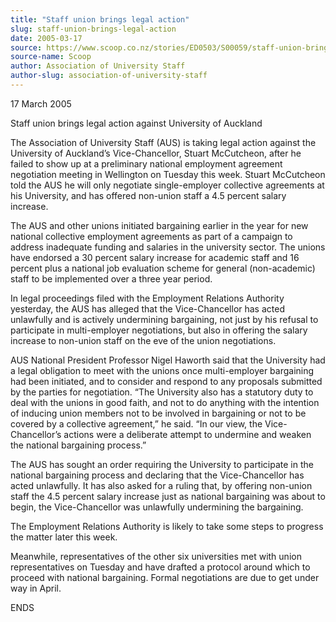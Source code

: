 ```yaml
---
title: "Staff union brings legal action"
slug: staff-union-brings-legal-action
date: 2005-03-17
source: https://www.scoop.co.nz/stories/ED0503/S00059/staff-union-brings-legal-action.htm
source-name: Scoop
author: Association of University Staff
author-slug: association-of-university-staff
---
```


<p>17 March 2005<p>

<p>Staff union brings legal action against
University of Auckland</p>

<p>The Association of University
Staff (AUS) is taking legal action against the University of
Auckland’s Vice-Chancellor, Stuart McCutcheon, after he
failed to show up at a preliminary national employment
agreement negotiation meeting in Wellington on Tuesday this
week. Stuart McCutcheon told the AUS he will only negotiate
single-employer collective agreements at his University, and
has offered non-union staff a 4.5 percent salary
increase.</p>

<p>The AUS and other unions initiated bargaining
earlier in the year for new national collective employment
agreements as part of a campaign to address inadequate
funding and salaries in the university sector. The unions
have endorsed a 30 percent salary increase for academic
staff and 16 percent plus a national job evaluation scheme
for general (non-academic) staff to be implemented over a
three year period.</p>

<p>In legal proceedings filed with the
Employment Relations Authority yesterday, the AUS has
alleged that the Vice-Chancellor has acted unlawfully and is
actively undermining bargaining, not just by his refusal to
participate in multi-employer negotiations, but also in
offering the salary increase to non-union staff on the eve
of the union negotiations.</p>

<p>AUS National President
Professor Nigel Haworth said that the University had a legal
obligation to meet with the unions once multi-employer
bargaining had been initiated, and to consider and respond
to any proposals submitted by the parties for negotiation.
“The University also has a statutory duty to deal with the
unions in good faith, and not to do anything with the
intention of inducing union members not to be involved in
bargaining or not to be covered by a collective agreement,”
he said. “In our view, the Vice-Chancellor’s actions were a
deliberate attempt to undermine and weaken the national
bargaining process.”<p>
<p>The AUS has sought an order
requiring the University to participate in the national
bargaining process and declaring that the Vice-Chancellor
has acted unlawfully. It has also asked for a ruling that,
by offering non-union staff the 4.5 percent salary increase
just as national bargaining was about to begin, the
Vice-Chancellor was unlawfully undermining the
bargaining.</p>

<p>The Employment Relations Authority is likely
to take some steps to progress the matter later this
week.</p>

<p>Meanwhile, representatives of the other six
universities met with union representatives on Tuesday and
have drafted a protocol around which to proceed with
national bargaining. Formal negotiations are due to get
under way in April.<p>

<p>ENDS<p>
